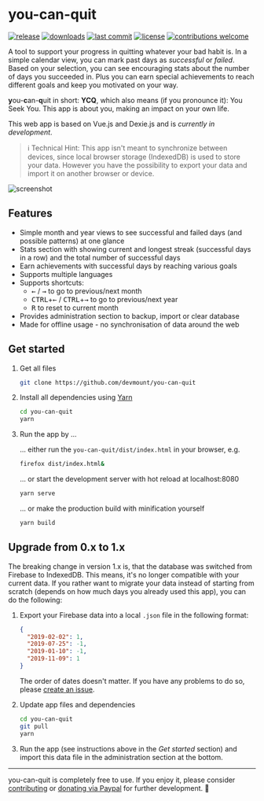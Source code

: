 # you-can-quit

[![release](https://img.shields.io/badge/release-v1.0.0-78d19a.svg?style=flat-square)](https://github.com/devmount/you-can-quit/releases) [![downloads](https://img.shields.io/npm/dt/you-can-quit?label=downloads&color=78d19a&style=flat-square)](https://www.npmjs.com/package/you-can-quit) [![last commit](https://img.shields.io/github/last-commit/devmount/you-can-quit?label=updated&color=78d19a&style=flat-square)](https://github.com/devmount/you-can-quit/commits/master) [![license](https://img.shields.io/badge/license-MIT-78d19a.svg?style=flat-square)](./LICENSE) [![contributions welcome](https://img.shields.io/badge/PRs-welcome-78d19a.svg?style=flat-square)](./.github/CONTRIBUTING.md)

A tool to support your progress in quitting whatever your bad habit is. In a simple calendar view, you can mark past days as _successful_ or _failed_. Based on your selection, you can see encouraging stats about the number of days you succeeded in. Plus you can earn special achievements to reach different goals and keep you motivated on your way.

**y**ou-**c**an-**q**uit in short: **YCQ**, which also means (if you pronounce it): You Seek You. This app is about you, making an impact on your own life.

This web app is based on Vue.js and Dexie.js and is _currently in development_.

> ℹ Technical Hint: This app isn't meant to synchronize between devices, since local browser storage (IndexedDB) is used to store your data. However you have the possibility to export your data and import it on another browser or device.

![screenshot](https://user-images.githubusercontent.com/5441654/79687237-20edd300-8246-11ea-87ce-4faee94ef1c2.png)

## Features

- Simple month and year views to see successful and failed days (and possible patterns) at one glance
- Stats section with showing current and longest streak (successful days in a row) and the total number of successful days
- Earn achievements with successful days by reaching various goals
- Supports multiple languages
- Supports shortcuts:
  - <kbd>←</kbd> / <kbd>→</kbd> to go to previous/next month
  - <kbd>CTRL</kbd>+<kbd>←</kbd> / <kbd>CTRL</kbd>+<kbd>→</kbd> to go to previous/next year
  - <kbd>R</kbd> to reset to current month
- Provides administration section to backup, import or clear database
- Made for offline usage - no synchronisation of data around the web

## Get started

1. Get all files

    ```bash
    git clone https://github.com/devmount/you-can-quit
    ```

2. Install all dependencies using [Yarn](https://yarnpkg.com)

    ```bash
    cd you-can-quit
    yarn
    ```

3. Run the app by ...

    ... either run the `you-can-quit/dist/index.html` in your browser, e.g.

    ```bash
    firefox dist/index.html&
    ```

    ... or start the development server with hot reload at localhost:8080

    ```bash
    yarn serve
    ```

    ... or make the production build with minification yourself

    ```bash
    yarn build
    ```

## Upgrade from 0.x to 1.x

The breaking change in version 1.x is, that the database was switched from Firebase to IndexedDB. This means, it's no longer compatible with your current data. If you rather want to migrate your data instead of starting from scratch (depends on how much days you already used this app), you can do the following:

1. Export your Firebase data into a local `.json` file in the following format:

    ```json
    {
      "2019-02-02": 1,
      "2019-07-25": -1,
      "2019-01-10": -1,
      "2019-11-09": 1
    }
    ```

    The order of dates doesn't matter. If you have any problems to do so, please [create an issue](https://github.com/devmount/you-can-quit/issues/new?template=bug_report.md).

2. Update app files and dependencies

    ```bash
    cd you-can-quit
    git pull
    yarn
    ```

3. Run the app (see instructions above in the *Get started* section) and import this data file in the administration section at the bottom.

---

you-can-quit is completely free to use. If you enjoy it, please consider [contributing](.github/CONTRIBUTING.md) or [donating via Paypal](https://paypal.me/devmount) for further development. :green_heart:
